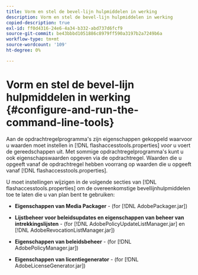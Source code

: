 ```yaml
---
title: Vorm en stel de bevel-lijn hulpmiddelen in werking
description: Vorm en stel de bevel-lijn hulpmiddelen in werking
copied-description: true
exl-id: ff0d4316-24e6-4a34-b332-abd737d6fcf9
source-git-commit: be43bbbd1051886c8979ff590a3197b2a7249b6a
workflow-type: tm+mt
source-wordcount: '109'
ht-degree: 0%

---
```


# Vorm en stel de bevel-lijn hulpmiddelen in werking {#configure-and-run-the-command-line-tools}

Aan de opdrachtregelprogramma&#39;s zijn eigenschappen gekoppeld waarvoor u waarden moet instellen in [!DNL flashaccesstools.properties] *voor* u voert de gereedschappen uit. Met sommige opdrachtregelprogramma&#39;s kunt u ook eigenschapswaarden opgeven via de opdrachtregel. Waarden die u opgeeft vanaf de opdrachtregel hebben voorrang op waarden die u opgeeft vanaf [!DNL flashaccesstools.properties].

U moet instellingen wijzigen in de volgende secties van [!DNL flashaccesstools.properties] om de overeenkomstige bevellijnhulpmiddelen toe te laten die u van plan bent te gebruiken:

* **Eigenschappen van Media Packager** - (for [!DNL AdobePackager.jar])

* **Lijstbeheer voor beleidsupdates en eigenschappen van beheer van intrekkingslijsten** - (for [!DNL AdobePolicyUpdateListManager.jar] en [!DNL AdobeRevocationListManager.jar])

* **Eigenschappen van beleidsbeheer** - (for [!DNL AdobePolicyManager.jar])

* **Eigenschappen van licentiegenerator** - (for [!DNL AdobeLicenseGenerator.jar])
